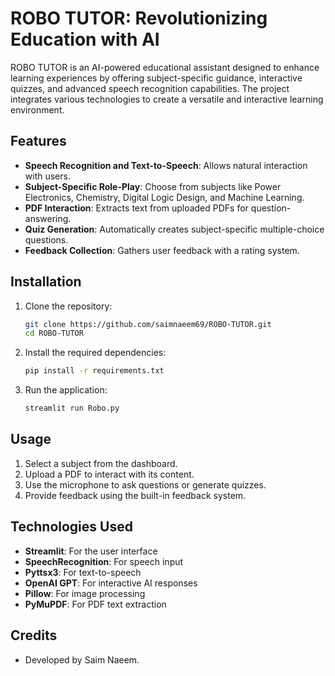 # ROBO TUTOR: Revolutionizing Education with AI

ROBO TUTOR is an AI-powered educational assistant designed to enhance learning experiences by offering subject-specific guidance, interactive quizzes, and advanced speech recognition capabilities. The project integrates various technologies to create a versatile and interactive learning environment.

## Features

- **Speech Recognition and Text-to-Speech**: Allows natural interaction with users.
- **Subject-Specific Role-Play**: Choose from subjects like Power Electronics, Chemistry, Digital Logic Design, and Machine Learning.
- **PDF Interaction**: Extracts text from uploaded PDFs for question-answering.
- **Quiz Generation**: Automatically creates subject-specific multiple-choice questions.
- **Feedback Collection**: Gathers user feedback with a rating system.

## Installation

1. Clone the repository:
   ```bash
   git clone https://github.com/saimnaeem69/ROBO-TUTOR.git
   cd ROBO-TUTOR
   ```
2. Install the required dependencies:
   ```bash
   pip install -r requirements.txt
   ```
3. Run the application:
   ```bash
   streamlit run Robo.py
   ```

## Usage

1. Select a subject from the dashboard.
2. Upload a PDF to interact with its content.
3. Use the microphone to ask questions or generate quizzes.
4. Provide feedback using the built-in feedback system.

## Technologies Used

- **Streamlit**: For the user interface
- **SpeechRecognition**: For speech input
- **Pyttsx3**: For text-to-speech
- **OpenAI GPT**: For interactive AI responses
- **Pillow**: For image processing
- **PyMuPDF**: For PDF text extraction

## Credits

- Developed by Saim Naeem.
